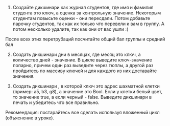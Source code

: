 1. Создайте дикшинари как журнал студентов, где имя и фамилия студента это ключ, а оценка за контрольную значение. Некоторым студентам повысьте оценки - они пересдали. Потом добавьте парочку студентов, так как их только что перевели к вам в группу. А потом несколько удалите, так как они от вас ушли :(

После всех этих перетрубаций посчитайте общий бал группы и средний бал 

2. Создать дикшинари дни в месяцах, где месяц это ключ, а количество дней - значение.
В цикле выведите ключ-значение попарно, причем один раз выведите через тюплы, а другой раз пройдитесь по массиву ключей и для каждого из них доставайте значения.

3. Создать дикшинари , в которой ключ это адрес шахматной клетки (пример: a5, b3, g8), а значение это Bool. Если у клетки белый цвет, то значение true, а если черный - false. Выведите дикшинари в печать и убедитесь что все правильно. 

Рекомендация: постарайтесь все сделать используя вложенный цикл (объяснение в уроке).